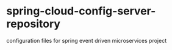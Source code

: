 # spring-cloud-config-server-repository
configuration files for spring event driven microservices project
